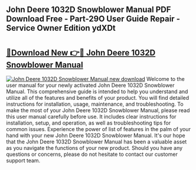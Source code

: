 ## John Deere 1032D Snowblower Manual PDF Download Free - Part-29O User Guide Repair - Service Owner Edition ydXDt

# <h2><a href="http://bc93285.oget.top/?id=John+Deere+1032D+Snowblower+Manual">🔗Download New 👉🔴 John Deere 1032D Snowblower Manual</a></h2>

[![John Deere 1032D Snowblower Manual new download](https://i.imgur.com/5g1atiW.png)](http://bc93285.oget.top/?id=John+Deere+1032D+Snowblower+Manual)
Welcome to the user manual for your newly activated John Deere 1032D Snowblower Manual. This comprehensive guide is intended to help you understand and utilize all of the features and benefits of your product. You will find detailed instructions for installation, usage, maintenance, and troubleshooting. To make the most of your John Deere 1032D Snowblower Manual, please read this user manual carefully before use. It includes clear instructions for installation, setup, and operation, as well as troubleshooting tips for common issues. Experience the power of list of features in the palm of your hand with your new John Deere 1032D Snowblower Manual. It's our hope that the John Deere 1032D Snowblower Manual has been a valuable asset as you navigate the functions of your new product. Should you have any questions or concerns, please do not hesitate to contact our customer support team.
